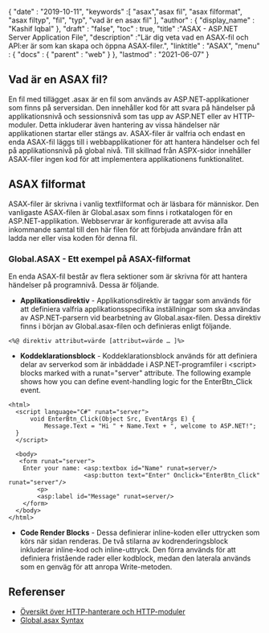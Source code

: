 {
  "date" : "2019-10-11",
  "keywords" :[ "asax","asax fil", "asax filformat", "asax filtyp", "fil", "typ", "vad är en asax fil" ],
  "author" : {
    "display_name" : "Kashif Iqbal"
},
  "draft" : "false",
  "toc" : true,
  "title" :"ASAX - ASP.NET Server Application File",
  "description" :"Lär dig veta vad en ASAX-fil och API:er är som kan skapa och öppna ASAX-filer.",
  "linktitle" : "ASAX",
  "menu" : {
    "docs" : {
      "parent" : "web"
}
},
  "lastmod" : "2021-06-07"
}

## Vad är en ASAX fil?

En fil med tillägget .asax är en fil som används av ASP.NET-applikationer som finns på serversidan. Den innehåller kod för att svara på händelser på applikationsnivå och sessionsnivå som tas upp av ASP.NET eller av HTTP-moduler. Detta inkluderar även hantering av vissa händelser när applikationen startar eller stängs av. ASAX-filer är valfria och endast en enda ASAX-fil läggs till i webbapplikationer för att hantera händelser och fel på applikationsnivå på global nivå. Till skillnad från ASPX-sidor innehåller ASAX-filer ingen kod för att implementera applikationens funktionalitet.

## ASAX filformat

ASAX-filer är skrivna i vanlig textfilformat och är läsbara för människor. Den vanligaste ASAX-filen är Global.asax som finns i rotkatalogen för en ASP.NET-applikation. Webbservrar är konfigurerade att avvisa alla inkommande samtal till den här filen för att förbjuda användare från att ladda ner eller visa koden för denna fil.

### Global.ASAX - Ett exempel på ASAX-filformat

En enda ASAX-fil består av flera sektioner som är skrivna för att hantera händelser på programnivå. Dessa är följande.

* **Applikationsdirektiv** - Applikationsdirektiv är taggar som används för att definiera valfria applikationsspecifika inställningar som ska användas av ASP.NET-parsern vid bearbetning av Global.asax-filen. Dessa direktiv finns i början av Global.asax-filen och definieras enligt följande.

```
<%@ direktiv attribut=värde [attribut=värde … ]%>
```
* **Koddeklarationsblock** - Koddeklarationsblock används för att definiera delar av serverkod som är inbäddade i ASP.NET-programfiler i \<script> blocks marked with a runat="server" attribute. The following example shows how you can define event-handling logic for the EnterBtn_Click event.

```
<html>
  <script language="C#" runat="server">
      void EnterBtn_Click(Object Src, EventArgs E) {
          Message.Text = "Hi " + Name.Text + ", welcome to ASP.NET!";
  }
  </script>

  <body>
   <form runat="server">
    Enter your name: <asp:textbox id="Name" runat=server/>
                     <asp:button text="Enter" Onclick="EnterBtn_Click" runat="server"/>
        <p>
        <asp:label id="Message" runat=server/>
    </form>
  </body>
</html>
```
* **Code Render Blocks** - Dessa definierar inline-koden eller uttrycken som körs när sidan renderas. De två stilarna av kodrenderingsblock inkluderar inline-kod och inline-uttryck. Den förra används för att definiera fristående rader eller kodblock, medan den laterala används som en genväg för att anropa Write-metoden.

## Referenser

* [Översikt över HTTP-hanterare och HTTP-moduler](https://msdn.microsoft.com/en-us/library/bb398986(v=vs.100))
* [Global.asax Syntax](https://learn.microsoft.com/en-us/previous-versions/dotnet/netframework-4.0/2027ewzw(v=vs.100))

